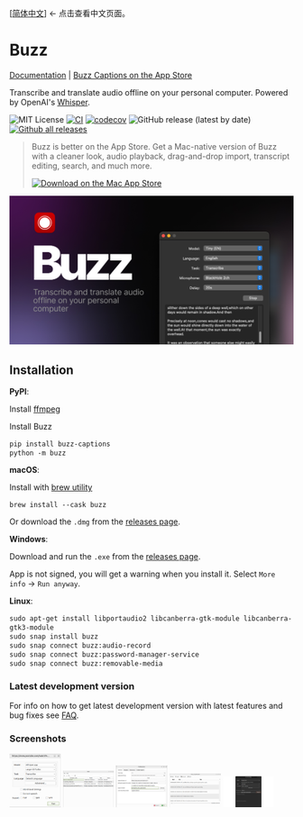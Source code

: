 [[简体中文](readme/README.zh_CN.md)] <- 点击查看中文页面。

# Buzz

[Documentation](https://chidiwilliams.github.io/buzz/) | [Buzz Captions on the App Store](https://apps.apple.com/us/app/buzz-captions/id6446018936?mt=12&itsct=apps_box_badge&itscg=30200)

Transcribe and translate audio offline on your personal computer. Powered by
OpenAI's [Whisper](https://github.com/openai/whisper).

![MIT License](https://img.shields.io/badge/license-MIT-green)
[![CI](https://github.com/chidiwilliams/buzz/actions/workflows/ci.yml/badge.svg)](https://github.com/chidiwilliams/buzz/actions/workflows/ci.yml)
[![codecov](https://codecov.io/github/chidiwilliams/buzz/branch/main/graph/badge.svg?token=YJSB8S2VEP)](https://codecov.io/github/chidiwilliams/buzz)
![GitHub release (latest by date)](https://img.shields.io/github/v/release/chidiwilliams/buzz)
[![Github all releases](https://img.shields.io/github/downloads/chidiwilliams/buzz/total.svg)](https://GitHub.com/chidiwilliams/buzz/releases/)

<blockquote>
<p>Buzz is better on the App Store. Get a Mac-native version of Buzz with a cleaner look, audio playback, drag-and-drop import, transcript editing, search, and much more.</p>
<a href="https://apps.apple.com/us/app/buzz-captions/id6446018936?mt=12&amp;itsct=apps_box_badge&amp;itscg=30200"><img src="https://toolbox.marketingtools.apple.com/api/badges/download-on-the-mac-app-store/black/en-us?size=250x83&amp;releaseDate=1679529600" alt="Download on the Mac App Store" /></a>
</blockquote>

![Buzz](./buzz/assets/buzz-banner.jpg)

## Installation

**PyPI**:

Install [ffmpeg](https://www.ffmpeg.org/download.html)

Install Buzz

```shell
pip install buzz-captions
python -m buzz
```

**macOS**:

Install with [brew utility](https://brew.sh/)

```shell
brew install --cask buzz
```

Or download the `.dmg` from the [releases page](https://github.com/chidiwilliams/buzz/releases/latest).

**Windows**:

Download and run the `.exe` from the [releases page](https://github.com/chidiwilliams/buzz/releases/latest).

App is not signed, you will get a warning when you install it. Select `More info` -> `Run anyway`.

**Linux**:

```shell
sudo apt-get install libportaudio2 libcanberra-gtk-module libcanberra-gtk3-module
sudo snap install buzz
sudo snap connect buzz:audio-record
sudo snap connect buzz:password-manager-service
sudo snap connect buzz:removable-media
```

### Latest development version

For info on how to get latest development version with latest features and bug fixes see [FAQ](https://chidiwilliams.github.io/buzz/docs/faq#9-where-can-i-get-latest-development-version).

### Screenshots

<img alt="File import" src="share/screenshots/buzz-1-import.png" width="18%"/>
<img alt="Main screen" src="share/screenshots/buzz-2-main_screen.png" width="18%"/>
<img alt="Preferences" src="share/screenshots/buzz-3-preferences.png" width="18%"/>
<img alt="Transcript" src="share/screenshots/buzz-4-transcript.png" width="18%"/>
<img alt="Live recording" src="share/screenshots/buzz-5-live_recording.png" width="18%"/>